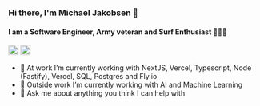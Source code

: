 ### Hi there, I'm Michael Jakobsen 👋

#### I am a Software Engineer, Army veteran and Surf Enthusiast 🏄🏽‍♂️

<a href="https://www.linkedin.com/in/michael-jakobsen" target="_blank"><img src="https://cdn.jsdelivr.net/gh/devicons/devicon/icons/linkedin/linkedin-original.svg" width="20" height="20" alt="Linkedin icon"/></a>
<a href="https://twitter.com/MHJakobsen" target="_blank"><img src="https://cdn.jsdelivr.net/gh/devicons/devicon/icons/twitter/twitter-original.svg" width="20" height="20" alt="Linkedin icon"/></a>

<!-- [![Vixy88's GitHub stats](https://github-readme-stats.vercel.app/api?username=Vixy88&hide=contribs&count_private=true&show_icons=true&theme=gotham)](https://github.com/Vixy88/github-readme-stats) -->

- 🔭 At work I’m currently working with NextJS, Vercel, Typescript, Node (Fastify), Vercel, SQL, Postgres and Fly.io
- 🌱 Outside work I’m currently working with AI and Machine Learning
- 💬 Ask me about anything you think I can help with
